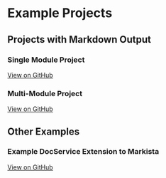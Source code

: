 # Example Projects

## Projects with Markdown Output

### Single Module Project

[View on GitHub](https://github.com/sandydunlop/example.module)

### Multi-Module Project

[View on GitHub](https://github.com/sandydunlop/example.multi.module)

## Other Examples

### Example DocService Extension to Markista

[View on GitHub](https://github.com/sandydunlop/example.docservice)

